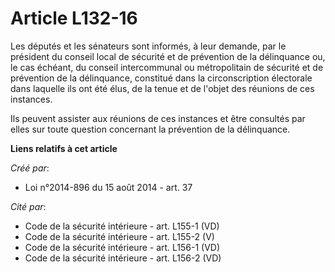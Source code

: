 # Article L132-16

Les députés et les sénateurs sont informés, à leur demande, par le président du conseil local de sécurité et de prévention de
la délinquance ou, le cas échéant, du conseil intercommunal ou métropolitain de sécurité et de prévention de la délinquance,
constitué dans la circonscription électorale dans laquelle ils ont été élus, de la tenue et de l'objet des réunions de ces
instances. 

Ils peuvent assister aux réunions de ces instances et être consultés par elles sur toute question concernant la prévention de
la délinquance.

**Liens relatifs à cet article**

_Créé par_:

  - Loi n°2014-896 du 15 août 2014 - art. 37

_Cité par_:

  - Code de la sécurité intérieure - art. L155-1 (VD)
  - Code de la sécurité intérieure - art. L155-2 (V)
  - Code de la sécurité intérieure - art. L156-1 (VD)
  - Code de la sécurité intérieure - art. L156-2 (VD)
